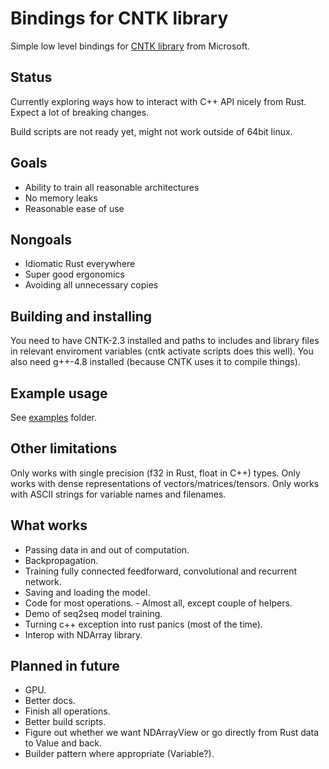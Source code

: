 # Bindings for CNTK library

Simple low level bindings for [CNTK library](https://github.com/Microsoft/CNTK/blob/release/2.2/Source/CNTKv2LibraryDll/API/CNTKLibrary.h) from Microsoft.

## Status

Currently exploring ways how to interact with C++ API nicely from Rust.
Expect a lot of breaking changes.

Build scripts are not ready yet, might not work outside of 64bit linux.

## Goals

* Ability to train all reasonable architectures
* No memory leaks
* Reasonable ease of use

## Nongoals

* Idiomatic Rust everywhere
* Super good ergonomics
* Avoiding all unnecessary copies

## Building and installing

You need to have CNTK-2.3 installed and paths to includes and library files in
relevant enviroment variables (cntk activate scripts does this well).
You also need g++-4.8 installed (because CNTK uses it to compile things).

## Example usage

See [examples](https://github.com/usamec/cntk-rs/tree/master/examples) folder.

## Other limitations

Only works with single precision (f32 in Rust, float in C++) types.
Only works with dense representations of vectors/matrices/tensors.
Only works with ASCII strings for variable names and filenames.

## What works

* Passing data in and out of computation.
* Backpropagation.
* Training fully connected feedforward, convolutional and recurrent network.
* Saving and loading the model.
* Code for most operations. - Almost all, except couple of helpers.
* Demo of seq2seq model training.
* Turning c++ exception into rust panics (most of the time).
* Interop with NDArray library.

## Planned in future

* GPU.
* Better docs.
* Finish all operations.
* Better build scripts.
* Figure out whether we want NDArrayView or go directly from Rust data to Value and back.
* Builder pattern where appropriate (Variable?).

